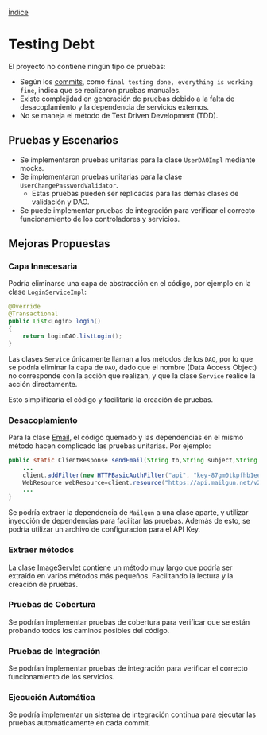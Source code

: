 [Índice](../CSDT-2024.md)
# Testing Debt
El proyecto no contiene ningún tipo de pruebas:
* Según los [commits](https://github.com/CSDT-ECI/Julian-Benitez-YummyFoods/commit/0e59c3bf927b553c0d5b7da4790a2fbe59ac4c89), como `final testing done, everything is working fine`, indica que se realizaron pruebas manuales.
* Existe complejidad en generación de pruebas debido a la falta de desacoplamiento y la dependencia de servicios externos.
* No se maneja el método de Test Driven Development (TDD).


## Pruebas y Escenarios
* Se implementaron pruebas unitarias para la clase `UserDAOImpl` mediante mocks.
* Se implementaron pruebas unitarias para la clase `UserChangePasswordValidator`.
    * Estas pruebas pueden ser replicadas para las demás clases de validación y DAO.
* Se puede implementar pruebas de integración para verificar el correcto funcionamiento de los controladores y servicios.

## Mejoras Propuestas

### Capa Innecesaria
Podría eliminarse una capa de abstracción en el código, por ejemplo en la clase `LoginServiceImpl`:
```java
@Override
@Transactional
public List<Login> login()
{
    return loginDAO.listLogin();
}
```

Las clases `Service` únicamente llaman a los métodos de los `DAO`, por lo que se podría eliminar la capa de `DAO`, dado que el nombre (Data Access Object) no corresponde con la acción que realizan, y que la clase `Service` realice la acción directamente.

Esto simplificaría el código y facilitaría la creación de pruebas.

### Desacoplamiento
Para la clase [Email](../src/main/java/com/yummyfoods/utility/Email.java), el código quemado y las dependencias en el mismo método hacen complicado las pruebas unitarias. Por ejemplo: 

```java
public static ClientResponse sendEmail(String to,String subject,String body,String from) {
    ...
    client.addFilter(new HTTPBasicAuthFilter("api", "key-87gm0tkpfhb1eel7q7regznhf75ntl44"));
    WebResource webResource=client.resource("https://api.mailgun.net/v2/yummyfoods.mailgun.org/messages");
    ...
}
```

Se podría extraer la dependencia de `Mailgun` a una clase aparte, y utilizar inyección de dependencias para facilitar las pruebas. Además de esto, se podría utilizar un archivo de configuración para el API Key.

### Extraer métodos
La clase [ImageServlet](../src/main/java/com/yummyfoods/servlet/ImageServlet.java) contiene un método muy largo que podría ser extraído en varios métodos más pequeños. Facilitando la lectura y la creación de pruebas.

### Pruebas de Cobertura
Se podrían implementar pruebas de cobertura para verificar que se están probando todos los caminos posibles del código.

### Pruebas de Integración
Se podrían implementar pruebas de integración para verificar el correcto funcionamiento de los servicios.

### Ejecución Automática
Se podría implementar un sistema de integración continua para ejecutar las pruebas automáticamente en cada commit.